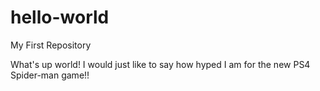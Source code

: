 # hello-world
My First Repository

What's up world! I would just like to say how hyped I am for the new PS4 Spider-man game!!
